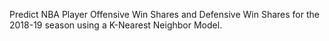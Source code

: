 Predict NBA Player Offensive Win Shares and Defensive Win Shares for the 2018-19 season using a K-Nearest Neighbor Model. 
